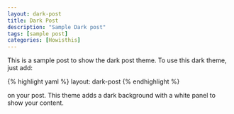 ```yaml
---
layout: dark-post
title: Dark Post
description: "Sample Dark post"
tags: [sample post]
categories: [Howisthis]
---
```


This is a sample post to show the dark post theme. To use this dark theme, just add:

{% highlight yaml %}
    layout: dark-post
{% endhighlight %}

on your post. This theme adds a dark background with a white panel to show your content.
